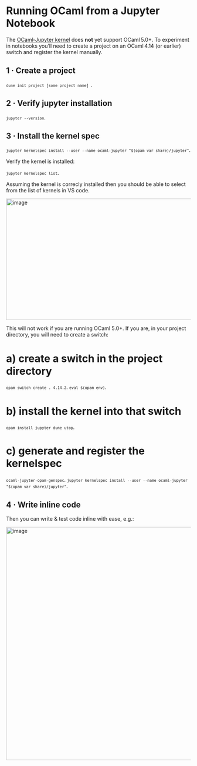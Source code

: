 # Running OCaml from a Jupyter Notebook

The [OCaml‑Jupyter kernel](https://github.com/akabe/ocaml-jupyter) does **not** yet support OCaml 5.0+. To experiment in notebooks you’ll need to create a project on an OCaml 4.14 (or earlier) switch and register the kernel manually.

## 1 · Create a project

<code>```dune init project [some project name] ```</code>.

## 2 · Verify jupyter installation

<code>```jupyter --version```</code>.

## 3 · Install the kernel spec

<code>```jupyter kernelspec install --user --name ocaml-jupyter "$(opam var share)/jupyter"```</code>.

Verify the kernel is installed:

<code>```jupyter kernelspec list```</code>.

Assuming the kernel is correcly installed then you should be able to select from the list of kernels in VS code.

<img width="1864" height="330" alt="image" src="https://github.com/user-attachments/assets/682eb10d-b77a-48ad-bab2-ac6dfeb04c84" />

This will not work if you are running OCaml 5.0+. If you are, in your  project directory, you will need to create a switch: 

# a) create a switch in the project directory
<code>```opam switch create . 4.14.2```</code>.
<code>```eval $(opam env)```</code>.

# b) install the kernel into that switch
<code>```opam install jupyter dune utop```</code>.

# c) generate and register the kernelspec
<code>```ocaml-jupyter-opam-genspec```</code>.
<code>```jupyter kernelspec install --user --name ocaml-jupyter "$(opam var share)/jupyter"```</code>.

## 4 · Write inline code

Then you can write & test code inline with ease, e.g.:

<img width="2176" height="634" alt="image" src="https://github.com/user-attachments/assets/8cc2dd5c-27e7-49ce-b0dc-906746a895dd" />
